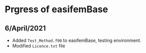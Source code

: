 # Prgress of easifemBase

## 6/April/2021

- Added `Test_Method.f90` to easifemBase, testing environment.
- Modified `Licence.txt` file

